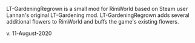 LT-GardeningRegrown is a small mod for RimWorld based on Steam user Lannan's original LT-Gardening mod. LT-GardeningRegrown adds several additional flowers to RimWorld and buffs the game's existing flowers.

v. 11-August-2020
